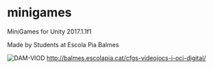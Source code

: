 # minigames
MiniGames for Unity 2017.1.1f1

Made by Students at Escola Pia Balmes

![DAM-VIOD](http://balmes.escolapia.cat/wp-content/uploads/Campanya-Facebook-DAM-14-15-1.png)
http://balmes.escolapia.cat/cfgs-videojocs-i-oci-digital/
